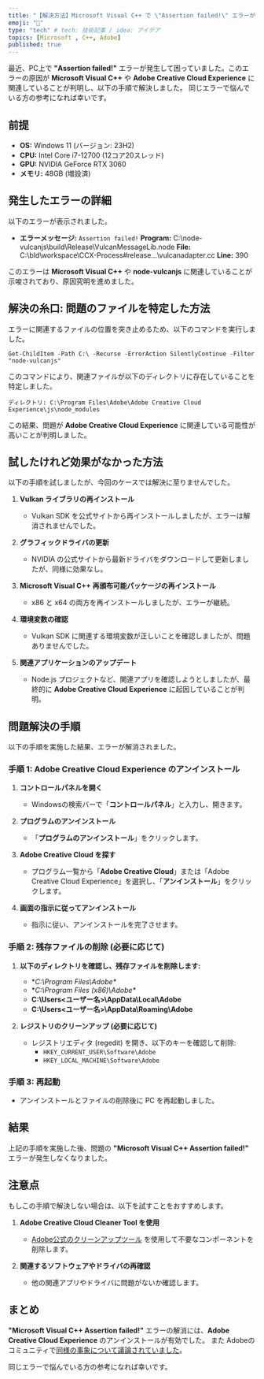 ```yaml
---
title: "【解決方法】Microsoft Visual C++ で \"Assertion failed!\" エラーが発生した場合"
emoji: "🍒"
type: "tech" # tech: 技術記事 / idea: アイデア
topics: [Microsoft , C++, Adobe]
published: true
---
```


最近、PC上で **"Assertion failed!"** エラーが発生して困っていました。このエラーの原因が **Microsoft Visual C++** や **Adobe Creative Cloud Experience** に関連していることが判明し、以下の手順で解決しました。
同じエラーで悩んでいる方の参考になれば幸いです。

## 前提

- **OS:** Windows 11 (バージョン: 23H2)
- **CPU:** Intel Core i7-12700 (12コア20スレッド)
- **GPU:** NVIDIA GeForce RTX 3060
- **メモリ:** 48GB (増設済)

## 発生したエラーの詳細

以下のエラーが表示されました。

- **エラーメッセージ:**
  `Assertion failed!`
  **Program:**
  C:\node-vulcanjs\build\Release\VulcanMessageLib.node
  **File:**
  C:\bld\workspace\CCX-Process#release...\vulcanadapter.cc
  **Line:** 390

このエラーは **Microsoft Visual C++** や **node-vulcanjs** に関連していることが示唆されており、原因究明を進めました。

## 解決の糸口: 問題のファイルを特定した方法

エラーに関連するファイルの位置を突き止めるため、以下のコマンドを実行しました。

```
Get-ChildItem -Path C:\ -Recurse -ErrorAction SilentlyContinue -Filter "node-vulcanjs"
```

このコマンドにより、関連ファイルが以下のディレクトリに存在していることを特定しました。

```
ディレクトリ: C:\Program Files\Adobe\Adobe Creative Cloud Experience\js\node_modules
```

この結果、問題が **Adobe Creative Cloud Experience** に関連している可能性が高いことが判明しました。

## 試したけれど効果がなかった方法

以下の手順を試しましたが、今回のケースでは解決に至りませんでした。

1. **Vulkan ライブラリの再インストール**
   - Vulkan SDK を公式サイトから再インストールしましたが、エラーは解消されませんでした。

2. **グラフィックドライバの更新**
   - NVIDIA の公式サイトから最新ドライバをダウンロードして更新しましたが、同様に効果なし。

3. **Microsoft Visual C++ 再頒布可能パッケージの再インストール**
   - x86 と x64 の両方を再インストールしましたが、エラーが継続。

4. **環境変数の確認**
   - Vulkan SDK に関連する環境変数が正しいことを確認しましたが、問題ありませんでした。

5. **関連アプリケーションのアップデート**
   - Node.js プロジェクトなど、関連アプリを確認しようとしましたが、最終的に **Adobe Creative Cloud Experience** に起因していることが判明。

## 問題解決の手順

以下の手順を実施した結果、エラーが解消されました。

### **手順 1: Adobe Creative Cloud Experience のアンインストール**

1. **コントロールパネルを開く**
   - Windowsの検索バーで「**コントロールパネル**」と入力し、開きます。

2. **プログラムのアンインストール**
   - 「**プログラムのアンインストール**」をクリックします。

3. **Adobe Creative Cloud を探す**
   - プログラム一覧から「**Adobe Creative Cloud**」または「Adobe Creative Cloud Experience」を選択し、「**アンインストール**」をクリックします。

4. **画面の指示に従ってアンインストール**
   - 指示に従い、アンインストールを完了させます。

### **手順 2: 残存ファイルの削除 (必要に応じて)**

1. **以下のディレクトリを確認し、残存ファイルを削除します:**
   - **C:\Program Files\Adobe\**
   - **C:\Program Files (x86)\Adobe\**
   - **C:\Users\<ユーザー名>\AppData\Local\Adobe**
   - **C:\Users\<ユーザー名>\AppData\Roaming\Adobe**

2. **レジストリのクリーンアップ (必要に応じて)**
   - レジストリエディタ (regedit) を開き、以下のキーを確認して削除:
     - `HKEY_CURRENT_USER\Software\Adobe`
     - `HKEY_LOCAL_MACHINE\Software\Adobe`

### **手順 3: 再起動**

- アンインストールとファイルの削除後に PC を再起動しました。

## 結果

上記の手順を実施した後、問題の **"Microsoft Visual C++ Assertion failed!"** エラーが発生しなくなりました。

## 注意点

もしこの手順で解決しない場合は、以下を試すことをおすすめします。

1. **Adobe Creative Cloud Cleaner Tool を使用**
   - [Adobe公式のクリーンアップツール](https://helpx.adobe.com/creative-cloud/kb/cc-cleaner-tool-installation-problems.html) を使用して不要なコンポーネントを削除します。

2. **関連するソフトウェアやドライバの再確認**
   - 他の関連アプリやドライバに問題がないか確認します。

## まとめ

**"Microsoft Visual C++ Assertion failed!"** エラーの解消には、**Adobe Creative Cloud Experience** のアンインストールが有効でした。
また Adobeのコミュニティで[同様の事象について議論されていました](https://community.adobe.com/t5/creative-cloud%E3%81%AE%E3%83%80%E3%82%A6%E3%83%B3%E3%83%AD%E3%83%BC%E3%83%89%E3%81%A8%E3%82%A4%E3%83%B3%E3%82%B9%E3%83%88%E3%83%BC%E3%83%AB-discussions/%E6%95%B0%E6%97%A5%E5%89%8D%E3%81%8B%E3%82%89%E5%87%BA%E3%81%A6%E3%81%8F%E3%82%8B%E6%A7%98%E3%81%AB%E3%81%AA%E3%82%8A%E3%81%BE%E3%81%97%E3%81%9F/td-p/11879193?profile.language=ja)。

同じエラーで悩んでいる方の参考になれば幸いです。
